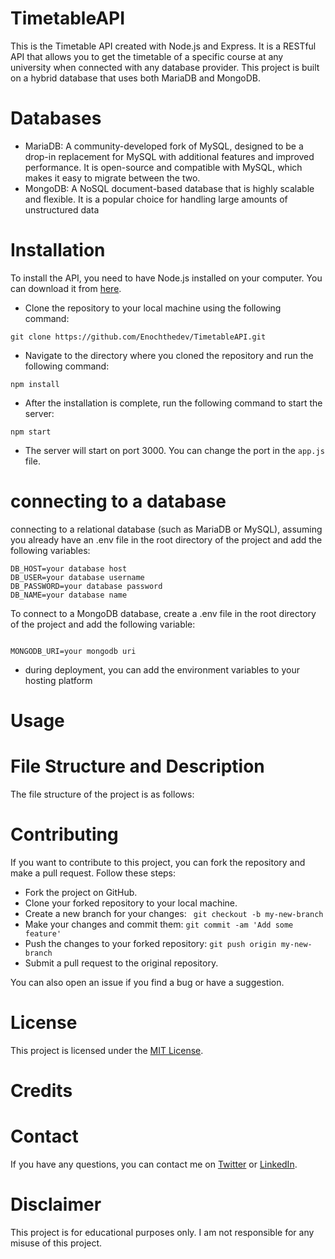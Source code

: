# TimetableAPI
This is the Timetable API created with Node.js and Express. It is a RESTful API that allows you to get the timetable of a specific course at any university when connected with any database provider. This project is built on a hybrid database that uses both MariaDB and MongoDB.

# Databases

* MariaDB: A community-developed fork of MySQL, designed to be a drop-in replacement for MySQL with additional features and improved performance. It is open-source and compatible with MySQL, which makes it easy to migrate between the two.
* MongoDB: A NoSQL document-based database that is highly scalable and flexible. It is a popular choice for handling large amounts of unstructured data

# Installation
To install the API, you need to have Node.js installed on your computer. You can download it from [here](https://nodejs.org/en/download/).

- Clone the repository to your local machine using the following command:
```
git clone https://github.com/Enochthedev/TimetableAPI.git
```
- Navigate to the directory where you cloned the repository and run the following command:
```
npm install
```
- After the installation is complete, run the following command to start the server:
```
npm start
```
- The server will start on port 3000. You can change the port in the `app.js` file.

# connecting to a database
connecting to a relational database (such as MariaDB or MySQL), assuming you already have an .env file in the root directory of the project and add the following variables:
```
DB_HOST=your database host
DB_USER=your database username
DB_PASSWORD=your database password
DB_NAME=your database name
```

To connect to a MongoDB database, create a .env file in the root directory of the project and add the following variable:
```

MONGODB_URI=your mongodb uri
```

- during deployment, you can add the environment variables to your hosting platform


# Usage


# File Structure and Description
The file structure of the project is as follows:


# Contributing
If you want to contribute to this project, you can fork the repository and make a pull request. 
Follow these steps:

- Fork the project on GitHub.
- Clone your forked repository to your local machine.
- Create a new branch for your changes: ``` git checkout -b my-new-branch```
- Make your changes and commit them: ```git commit -am 'Add some feature'```
- Push the changes to your forked repository: ```git push origin my-new-branch```
- Submit a pull request to the original repository.

You can also open an issue if you find a bug or have a suggestion.

# License
This project is licensed under the [MIT License](https://opensource.org/license/mit/).

# Credits



# Contact
If you have any questions, you can contact me on [Twitter](https://twitter.com/Enochthedev) or [LinkedIn](https://www.linkedin.com/in/omosebi-enoch-a-b8a8b817b/).

# Disclaimer
This project is for educational purposes only. I am not responsible for any misuse of this project.
